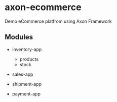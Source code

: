 # axon-ecommerce
Demo eCommerce platfrom using Axon Framework



## Modules

- inventory-app
  - products
  - stock


- sales-app
- shipment-app
- payment-app